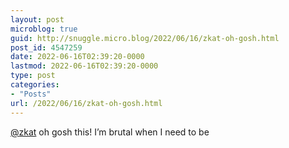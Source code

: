 ```yaml
---
layout: post
microblog: true
guid: http://snuggle.micro.blog/2022/06/16/zkat-oh-gosh.html
post_id: 4547259
date: 2022-06-16T02:39:20-0000
lastmod: 2022-06-16T02:39:20-0000
type: post
categories:
- "Posts"
url: /2022/06/16/zkat-oh-gosh.html
---
```

<p><span class="h-card" translate="no"><a href="https://toot.cat/@zkat" class="u-url mention">@<span>zkat</span></a></span> oh gosh this! I’m brutal when I need to be</p>
